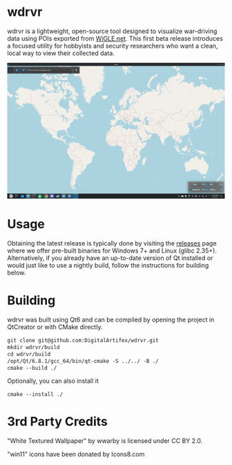 # wdrvr
wdrvr is a lightweight, open-source tool designed to visualize war-driving data using POIs exported from [WiGLE.net](https://wigle.net/). This first beta release introduces a focused utility for hobbyists and security researchers who want a clean, local way to view their collected data.

![wdrvr](https://github.com/DigitalArtifex/wdrvr/blob/main/images/wdrvr.png)

# Usage

Obtaining the latest release is typically done by visiting the [releases](https://github.com/DigitalArtifex/wdrvr/releases) page where we offer pre-built binaries for Windows 7+ and Linux (glibc 2.35+). Alternatively, if you already have an up-to-date version of Qt installed or would just like to use a nightly build, follow the instructions for building below.

# Building

wdrvr was built using Qt6 and can be compiled by opening the project in QtCreator or with CMake directly.

```
git clone git@github.com:DigitalArtifex/wdrvr.git
mkdir wdrvr/build
cd wdrvr/build
/opt/Qt/6.8.1/gcc_64/bin/qt-cmake -S ../../ -B ./
cmake --build ./
```

Optionally, you can also install it
```
cmake --install ./
```


# 3rd Party Credits
"White Textured Wallpaper" by wwarby is licensed under CC BY 2.0.

"win11" icons have been donated by Icons8.com
